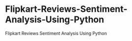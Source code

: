 # Flipkart-Reviews-Sentiment-Analysis-Using-Python
Flipkart Reviews Sentiment Analysis Using Python

